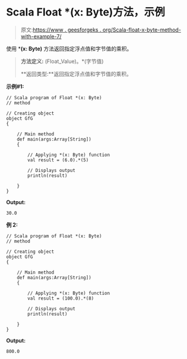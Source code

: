 # Scala Float *(x: Byte)方法，示例

> 原文:[https://www . geesforgeks . org/Scala-float-x-byte-method-with-example-7/](https://www.geeksforgeeks.org/scala-float-x-byte-method-with-example-7/)

使用 ***(x: Byte)** 方法返回指定浮点值和字节值的乘积。

> **方法定义:** (Float_Value)。*(字节值)
> 
> **返回类型:**返回指定浮点值和字节值的乘积。

**示例#1:**

```
// Scala program of Float *(x: Byte)
// method

// Creating object
object GfG
{ 

    // Main method
    def main(args:Array[String])
    {

        // Applying *(x: Byte) function
        val result = (6.0).*(5)

        // Displays output
        println(result)

    }
} 
```

**Output:**

```
30.0

```

**例 2:**

```
// Scala program of Float *(x: Byte)
// method

// Creating object
object GfG
{ 

    // Main method
    def main(args:Array[String])
    {

        // Applying *(x: Byte) function
        val result = (100.0).*(8)

        // Displays output
        println(result)

    }
} 
```

**Output:**

```
800.0

```